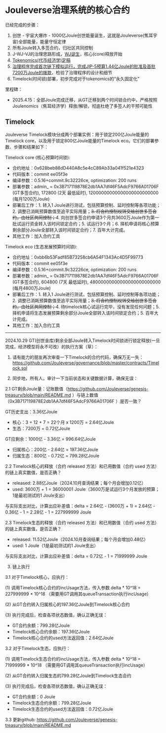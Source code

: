 # Jouleverse治理系统的核心合约

已经完成的步骤：
1. 创世 - 宇宙大爆炸 - 1000亿Joule创世能量诞生，这就是Jouleverse(焦耳宇宙)全部能量，能量守恒定律
2. 所有Joule转入多签合约，归社区共同控制
3. J-WJ-VJ的治理思路形成，[WJ诞生](https://github.com/jouleverse/WJOULE)，核心(core)释放开始
4. [Tokenomics(代币经济学)定稿](https://github.com/Jouleverse/genesis-treasury)
5. [治理程序完成首次链下模拟运行，完成JIP-5预算1.44亿Joule的批准及首批7200万Joule的拨款](https://github.com/Jouleverse/jips)，检验了治理程序的设计和细节
6. Timelock(时间锁)部署，初步完成对于tokenomics的“永久固定化”

里程碑：
- 2025.4.15：全部Joule完成迁移，从GT迁移到两个时间锁合约中，严格按照Joulenomics（焦耳经济学）释放/解锁，彻底杜绝了多签人的干预可能性

## Timelock

Jouleverse Timelock模块分成两个部署实例：用于锁定200亿Joule能量的Timelock core，以及用于锁定800亿Joule能量的Timelock eco。它们的部署参数、步骤和结果如下：

Timelock core (核心预算时间锁):
- 合约地址：0x628beb88dD440A8c5e4cC89Ab33a041f521e4323
- 代码版本：commit ee05f3e
- 编译参数：0.5.16+commit.9c32226ce, optimization: 200 runs
- 部署参数：admin_ = 0x3B717119878E2db1AA7df46F5AdcF9766A01706F (GT多签合约), 172800 (2天 最低延时), 12000000000000000000000000 (每月1200万Joule)
- 部署后工作：1. 转入1 Joule进行测试，包括预算控制、延时控制等各项功能；2. 调整已消耗预算数值至追平实际用量；<del>3. 将合约控制权转交给创世多签合约，由社区共同控制；</del>4. 向创世多签合约申请3个月共3600万Joule作为第一批试运行资金转入该时间锁定合约；5. 试运行3个月；6. 择机申请将核心预算剩余部分Joule全部转入该时间锁定合约；7. 百年大计完成。
- 其他工作：加入合约工具

Timelock eco (生态发展预算时间锁):
- 合约地址：0xbb6b53Fadf85B73258cb6A54F1343Ac4D5F99773
- 代码版本：commit ee05f3e
- 编译参数：0.5.16+commit.9c32226ce, optimization: 200 runs
- 部署参数：admin_ = 0x3B717119878E2db1AA7df46F5AdcF9766A01706F (GT多签合约), 604800 (7天 最低延时), 48000000000000000000000000 (每月4800万Joule)
- 部署后工作：1. 转入1 Joule进行测试，包括预算控制、延时控制等各项功能；2. 调整已消耗预算数值至追平实际用量；<del>3. 将合约控制权转交给创世多签合约，由社区共同控制；</del>4. 待timelock核心试运行完毕，没有发现任何问题；5. 择机申请将生态发展预算剩余部分Joule全部转入该时间锁定合约；5. 百年大计完成。
- 其他工作：加入合约工具

---
2024.10.29 GT(创世金库)剩余全部Joule转入Timelock时间锁进行锁定释放(一旦完成，经济模型将永不可改）的执行方案（草）：

1. 请有能力的朋友再次审查一下Timelock的合约代码，确保万无一失：https://github.com/Jouleverse/governance/blob/master/contracts/Timelock.sol

2. 同步地，所有人，审计一下当前状态和关键数据计算，确保无误：

2.1 GT剩余Joule量：记账数值（https://github.com/Jouleverse/genesis-treasury/blob/main/README.md ）与链上数值（0x3B717119878E2db1AA7df46F5AdcF9766A01706F ）是否一致？

GT历史支出：3.36亿Joule 
- 核心：3 + 12 + 7 = 22个月 x 1200万 = 2.64亿Joule
- 生态：7200万 = 0.72亿Joule

GT应剩余：1000亿 - 3.36亿 = 996.64亿Joule
- 归属核心：200亿 - 2.64亿 = 197.36亿Joule
- 归属生态：800亿 - 0.72亿 = 799.28亿Joule

2.2 Timelock核心的释放（合约 released 方法）和已用数值（合约 used 方法）的链上真实数值，是否正确？

- released: 2.88亿Joule（2024.10月查询结果；每个月会增加0.12亿）
- used: 3600万 + 1 = 36000001 Joule（3600万是试运行3个月发放的预算；1是最初测试的1 Joule支出）

与实际支出对比，计算出应补差值：delta = 2.64亿 - (3600万 + 1) = 2.64亿 - 0.36亿 - 1 = 2.28亿 - 1 = 227999999 Joule

2.3 Timelock生态的释放（合约 released 方法）和已用数值（合约 used 方法）的链上真实数值，是否正确？

- released: 11.52亿Joule（2024.10月查询结果；每个月会增加0.48亿）
- used: 1 Joule（1是最初测试的1 Joule支出）

与实际支出对比，计算出应补差值：delta = 0.72亿 - 1 = 71999999 Joule

3. 链上执行

3.1 对于Timelock核心，应执行：

(1) 调用Timelock核心合约的incUsage方法，传入参数 delta * 10^18 = 227999999 * 10^18 （需要用GT调用其queueTransaction执行incUsage）

(2) 从GT合约转入归属核心的197.36亿Joule到Timelock核心合约

(3) 执行完成后，检查各项状态数值，确认正确无误：

- GT合约余额：799.28亿Joule
- Timelock核心合约余额：197.36亿Joule
- Timelock核心合约的used方法返回值：2.64亿Joule

3.2 对于Timelock生态，应执行：

(1) 调用Timelock生态合约的incUsage方法，传入参数 delta * 10^18 = 71999999 * 10^18 （需要用GT调用其queueTransaction执行incUsage）

(2) 从GT合约转入归属生态的799.28亿Joule到Timelock生态合约

(3) 执行完成后，检查各项状态数值，确认正确无误：

- GT合约余额：0 Joule
- Timelock生态合约余额：799.28亿Joule
- Timelock生态合约的used方法返回值：0.72亿Joule

3.3 更新github: https://github.com/Jouleverse/genesis-treasury/blob/main/README.md


